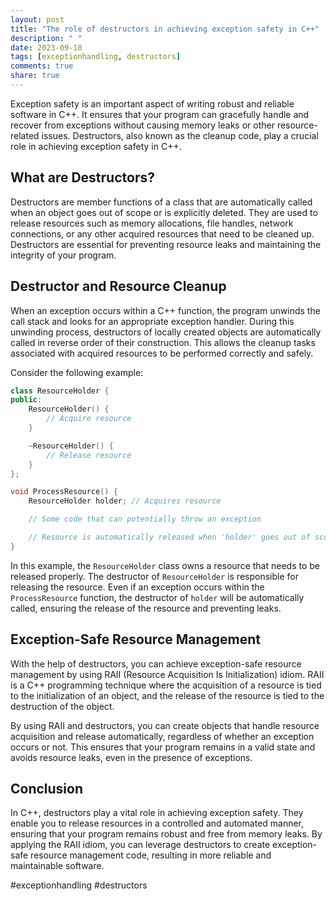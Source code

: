```yaml
---
layout: post
title: "The role of destructors in achieving exception safety in C++"
description: " "
date: 2023-09-18
tags: [exceptionhandling, destructors]
comments: true
share: true
---
```


Exception safety is an important aspect of writing robust and reliable software in C++. It ensures that your program can gracefully handle and recover from exceptions without causing memory leaks or other resource-related issues. Destructors, also known as the cleanup code, play a crucial role in achieving exception safety in C++.

## What are Destructors?

Destructors are member functions of a class that are automatically called when an object goes out of scope or is explicitly deleted. They are used to release resources such as memory allocations, file handles, network connections, or any other acquired resources that need to be cleaned up. Destructors are essential for preventing resource leaks and maintaining the integrity of your program.

## Destructor and Resource Cleanup

When an exception occurs within a C++ function, the program unwinds the call stack and looks for an appropriate exception handler. During this unwinding process, destructors of locally created objects are automatically called in reverse order of their construction. This allows the cleanup tasks associated with acquired resources to be performed correctly and safely.

Consider the following example:

```cpp
class ResourceHolder {
public:
    ResourceHolder() {
        // Acquire resource
    }

    ~ResourceHolder() {
        // Release resource
    }
};

void ProcessResource() {
    ResourceHolder holder; // Acquires resource

    // Some code that can potentially throw an exception

    // Resource is automatically released when 'holder' goes out of scope
}
```

In this example, the `ResourceHolder` class owns a resource that needs to be released properly. The destructor of `ResourceHolder` is responsible for releasing the resource. Even if an exception occurs within the `ProcessResource` function, the destructor of `holder` will be automatically called, ensuring the release of the resource and preventing leaks.

## Exception-Safe Resource Management

With the help of destructors, you can achieve exception-safe resource management by using RAII (Resource Acquisition Is Initialization) idiom. RAII is a C++ programming technique where the acquisition of a resource is tied to the initialization of an object, and the release of the resource is tied to the destruction of the object.

By using RAII and destructors, you can create objects that handle resource acquisition and release automatically, regardless of whether an exception occurs or not. This ensures that your program remains in a valid state and avoids resource leaks, even in the presence of exceptions.

## Conclusion

In C++, destructors play a vital role in achieving exception safety. They enable you to release resources in a controlled and automated manner, ensuring that your program remains robust and free from memory leaks. By applying the RAII idiom, you can leverage destructors to create exception-safe resource management code, resulting in more reliable and maintainable software.

#exceptionhandling #destructors